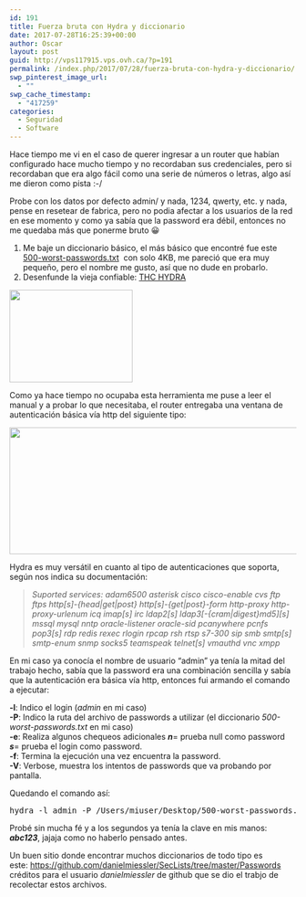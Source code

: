 ```yaml
---
id: 191
title: Fuerza bruta con Hydra y diccionario
date: 2017-07-28T16:25:39+00:00
author: Oscar
layout: post
guid: http://vps117915.vps.ovh.ca/?p=191
permalink: /index.php/2017/07/28/fuerza-bruta-con-hydra-y-diccionario/
swp_pinterest_image_url:
  - ""
swp_cache_timestamp:
  - "417259"
categories:
  - Seguridad
  - Software
---
```

Hace tiempo me vi en el caso de querer ingresar a un router que habían configurado hace mucho tiempo y no recordaban sus credenciales, pero si recordaban que era algo fácil como una serie de números o letras, algo así me dieron como pista :-/

Probe con los datos por defecto admin/<blank> y nada, 1234, qwerty, etc. y nada, pense en resetear de fabrica, pero no podia afectar a los usuarios de la red en ese momento y como ya sabía que la password era débil, entonces no me quedaba más que ponerme bruto 😀

  1. Me baje un diccionario básico, el más básico que encontré fue este [500-worst-passwords.txt](https://wiki.skullsecurity.org/images/c/ca/500-worst-passwords.txt)  con solo 4KB, me pareció que era muy pequeño, pero el nombre me gusto, así que no dude en probarlo.
  2. Desenfunde la vieja confiable: [THC HYDRA](http://sectools.org/tool/hydra/)

<img class="wp-image-193 aligncenter" src="http://vps117915.vps.ovh.ca/wp-content/uploads/2017/07/hydra_vieja_confiable-300x225.png" alt="" width="216" height="162" srcset="http://163.250.212.113/wp-content/uploads/2017/07/hydra_vieja_confiable-300x225.png 300w, http://163.250.212.113/wp-content/uploads/2017/07/hydra_vieja_confiable.png 308w" sizes="(max-width: 216px) 100vw, 216px" /> 

<!--more-->

Como ya hace tiempo no ocupaba esta herramienta me puse a leer el manual y a probar lo que necesitaba, el router entregaba una ventana de autenticación básica vía http del siguiente tipo:

<img class="aligncenter wp-image-202 " src="http://vps117915.vps.ovh.ca/wp-content/uploads/2017/07/http-basic-1024x434.png" alt="" width="523" height="222" srcset="http://163.250.212.113/wp-content/uploads/2017/07/http-basic-1024x434.png 1024w, http://163.250.212.113/wp-content/uploads/2017/07/http-basic-300x127.png 300w, http://163.250.212.113/wp-content/uploads/2017/07/http-basic-768x326.png 768w, http://163.250.212.113/wp-content/uploads/2017/07/http-basic-700x297.png 700w, http://163.250.212.113/wp-content/uploads/2017/07/http-basic.png 1354w" sizes="(max-width: 523px) 100vw, 523px" /> 

Hydra es muy versátil en cuanto al tipo de autenticaciones que soporta, según nos indica su documentación:

> _Suported services: adam6500 asterisk cisco cisco-enable cvs ftp ftps http\[s]-{head|get|post} http[s]-{get|post}-form http-proxy http-proxy-urlenum icq imap[s] irc ldap2[s] ldap3[-{cram|digest}md5\]\[s\] mssql mysql nntp oracle-listener oracle-sid pcanywhere pcnfs pop3[s] rdp redis rexec rlogin rpcap rsh rtsp s7-300 sip smb smtp[s] smtp-enum snmp socks5 teamspeak telnet[s] vmauthd vnc xmpp_

En mi caso ya conocía el nombre de usuario &#8220;admin&#8221; ya tenía la mitad del trabajo hecho, sabía que la password era una combinación sencilla y sabía que la autenticación era básica vía http, entonces fui armando el comando a ejecutar:

**-l**: Indico el login (_admin_ en mi caso)  
**-P**: Indico la ruta del archivo de passwords a utilizar (el diccionario _500-worst-passwords.txt_ en mi caso)  
**-e**: Realiza algunos chequeos adicionales **_n_**= prueba null como password **_s_**= prueba el login como password.  
**-f**: Termina la ejecución una vez encuentra la password.  
**-V**: Verbose, muestra los intentos de passwords que va probando por pantalla.

Quedando el comando así:

<pre class="theme:terminal lang:default decode:true">hydra -l admin -P /Users/miuser/Desktop/500-worst-passwords.txt -e ns -f -V 192.168.1.1 http-get</pre>

Probé sin mucha fé y a los segundos ya tenía la clave en mis manos: _**abc123**_, jajaja como no haberlo pensado antes.

Un buen sitio donde encontrar muchos diccionarios de todo tipo es este: <https://github.com/danielmiessler/SecLists/tree/master/Passwords> créditos para el usuario _danielmiessler_ de github que se dio el trabjo de recolectar estos archivos.